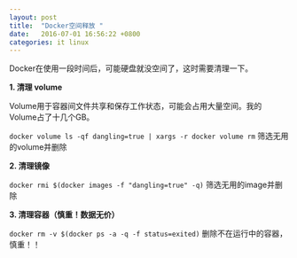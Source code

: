 ```yaml
---
layout: post
title:  "Docker空间释放 "
date:   2016-07-01 16:56:22 +0800
categories: it linux
---
```


Docker在使用一段时间后，可能硬盘就没空间了，这时需要清理一下。

**1. 清理 volume**

Volume用于容器间文件共享和保存工作状态，可能会占用大量空间。我的Volume占了十几个GB。

`docker volume ls -qf dangling=true | xargs -r docker volume rm` 筛选无用的volume并删除

**2. 清理镜像**

`docker rmi $(docker images -f "dangling=true" -q)` 筛选无用的image并删除

**3. 清理容器（慎重！数据无价）**

`docker rm -v $(docker ps -a -q -f status=exited)` 删除不在运行中的容器，慎重！！
